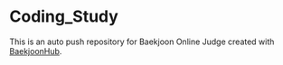 # Coding_Study
This is an auto push repository for Baekjoon Online Judge created with [BaekjoonHub](https://github.com/BaekjoonHub/BaekjoonHub).
